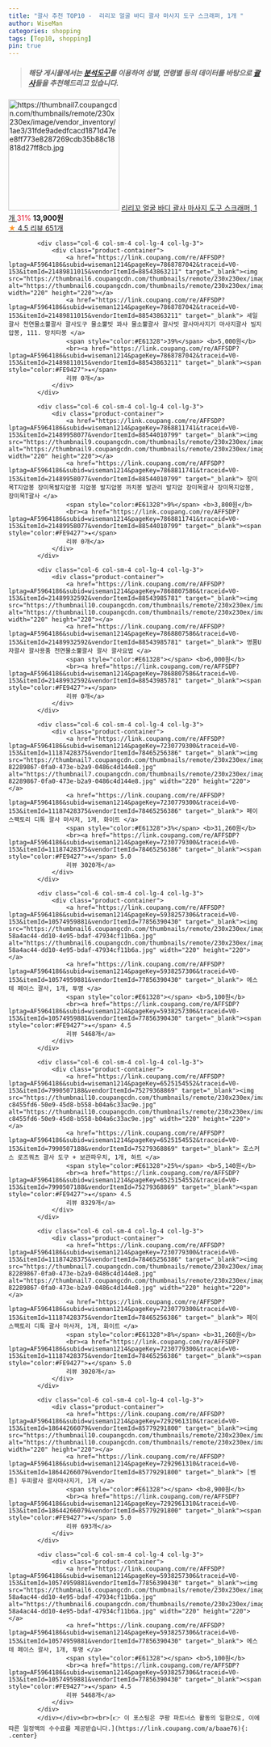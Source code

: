 ```yaml
---
title: "괄사 추천 TOP10 -  리리꼬 얼굴 바디 괄사 마사지 도구 스크래퍼, 1개 "
author: WiseMan
categories: shopping
tags: [Top10, shopping]
pin: true
---
```


> ##### 해당 게시물에서는 [**분석도구**](https://itemscout.io/)를 이용하여 **성별**, **연령별** 등의 데이터를 바탕으로 [**괄사**](https://link.coupang.com/a/baae76)들을 추천해드리고 있습니다.
<div class="container"><div class="row">
            <div class="col-6 col-sm-4 col-lg-4 col-lg-3">
                <div class="product-container">
                    <a href="https://link.coupang.com/re/AFFSDP?lptag=AF5964186&subid=wiseman1214&pageKey=7352425834&traceid=V0-153&itemId=18923356154&vendorItemId=86226207718" target="_blank"><img src="https://thumbnail7.coupangcdn.com/thumbnails/remote/230x230ex/image/vendor_inventory/1ae3/31fde9adedfcacd1871d47ee8ff773e8287269cdb35b88c18818d27ff8cb.jpg" alt="https://thumbnail7.coupangcdn.com/thumbnails/remote/230x230ex/image/vendor_inventory/1ae3/31fde9adedfcacd1871d47ee8ff773e8287269cdb35b88c18818d27ff8cb.jpg" width="220" height="220"></a>
                    <a href="https://link.coupang.com/re/AFFSDP?lptag=AF5964186&subid=wiseman1214&pageKey=7352425834&traceid=V0-153&itemId=18923356154&vendorItemId=86226207718" target="_blank"> 리리꼬 얼굴 바디 괄사 마사지 도구 스크래퍼, 1개 </a>
                    <span style="color:#E61328">31%</span> <b>13,900원</b>
                    <br><a href="https://link.coupang.com/re/AFFSDP?lptag=AF5964186&subid=wiseman1214&pageKey=7352425834&traceid=V0-153&itemId=18923356154&vendorItemId=86226207718" target="_blank"><span style="color:#FE9427">★</span> 4.5
                    리뷰 651개</a>
                </div>
            </div>
            
            <div class="col-6 col-sm-4 col-lg-4 col-lg-3">
                <div class="product-container">
                    <a href="https://link.coupang.com/re/AFFSDP?lptag=AF5964186&subid=wiseman1214&pageKey=7868787042&traceid=V0-153&itemId=21489811015&vendorItemId=88543863211" target="_blank"><img src="https://thumbnail6.coupangcdn.com/thumbnails/remote/230x230ex/image/vendor_inventory/d4b5/31811609658ab1d9713551be13f94668e0823108b217e3f483361507f567.jpeg" alt="https://thumbnail6.coupangcdn.com/thumbnails/remote/230x230ex/image/vendor_inventory/d4b5/31811609658ab1d9713551be13f94668e0823108b217e3f483361507f567.jpeg" width="220" height="220"></a>
                    <a href="https://link.coupang.com/re/AFFSDP?lptag=AF5964186&subid=wiseman1214&pageKey=7868787042&traceid=V0-153&itemId=21489811015&vendorItemId=88543863211" target="_blank"> 세일괄사 천연물소뿔괄사 괄사도구 물소뿔빗 꽈샤 물소뿔괄사 괄사빗 괄사마사지기 마사지괄사 빌지압봉, 111. 망치타봉 </a>
                    <span style="color:#E61328">39%</span> <b>5,000원</b>
                    <br><a href="https://link.coupang.com/re/AFFSDP?lptag=AF5964186&subid=wiseman1214&pageKey=7868787042&traceid=V0-153&itemId=21489811015&vendorItemId=88543863211" target="_blank"><span style="color:#FE9427">★</span> 
                    리뷰 0개</a>
                </div>
            </div>
            
            <div class="col-6 col-sm-4 col-lg-4 col-lg-3">
                <div class="product-container">
                    <a href="https://link.coupang.com/re/AFFSDP?lptag=AF5964186&subid=wiseman1214&pageKey=7868811741&traceid=V0-153&itemId=21489958077&vendorItemId=88544010799" target="_blank"><img src="https://thumbnail9.coupangcdn.com/thumbnails/remote/230x230ex/image/vendor_inventory/8cc0/531da34c38b9c0f7e1f59f45a9c4e6a15934be6d702de246a18d6da54b94.jpeg" alt="https://thumbnail9.coupangcdn.com/thumbnails/remote/230x230ex/image/vendor_inventory/8cc0/531da34c38b9c0f7e1f59f45a9c4e6a15934be6d702de246a18d6da54b94.jpeg" width="220" height="220"></a>
                    <a href="https://link.coupang.com/re/AFFSDP?lptag=AF5964186&subid=wiseman1214&pageKey=7868811741&traceid=V0-153&itemId=21489958077&vendorItemId=88544010799" target="_blank"> 장미목T지압봉 장미목발지압봉 지압봉 발지압봉 까치봉 발관리 발지압 장미목괄사 장미목지압봉, 장미목T괄사 </a>
                    <span style="color:#E61328">9%</span> <b>3,800원</b>
                    <br><a href="https://link.coupang.com/re/AFFSDP?lptag=AF5964186&subid=wiseman1214&pageKey=7868811741&traceid=V0-153&itemId=21489958077&vendorItemId=88544010799" target="_blank"><span style="color:#FE9427">★</span> 
                    리뷰 0개</a>
                </div>
            </div>
            
            <div class="col-6 col-sm-4 col-lg-4 col-lg-3">
                <div class="product-container">
                    <a href="https://link.coupang.com/re/AFFSDP?lptag=AF5964186&subid=wiseman1214&pageKey=7868807586&traceid=V0-153&itemId=21489932592&vendorItemId=88543985781" target="_blank"><img src="https://thumbnail10.coupangcdn.com/thumbnails/remote/230x230ex/image/vendor_inventory/7f57/7bbb5238831d39895e7c76af1b30aac5e3cf6d06a8a3e780fdc2463d710a.jpeg" alt="https://thumbnail10.coupangcdn.com/thumbnails/remote/230x230ex/image/vendor_inventory/7f57/7bbb5238831d39895e7c76af1b30aac5e3cf6d06a8a3e780fdc2463d710a.jpeg" width="220" height="220"></a>
                    <a href="https://link.coupang.com/re/AFFSDP?lptag=AF5964186&subid=wiseman1214&pageKey=7868807586&traceid=V0-153&itemId=21489932592&vendorItemId=88543985781" target="_blank"> 명품U자괄사 괄사용품 천연물소뿔괄사 괄사 괄사요법 </a>
                    <span style="color:#E61328"></span> <b>6,000원</b>
                    <br><a href="https://link.coupang.com/re/AFFSDP?lptag=AF5964186&subid=wiseman1214&pageKey=7868807586&traceid=V0-153&itemId=21489932592&vendorItemId=88543985781" target="_blank"><span style="color:#FE9427">★</span> 
                    리뷰 0개</a>
                </div>
            </div>
            
            <div class="col-6 col-sm-4 col-lg-4 col-lg-3">
                <div class="product-container">
                    <a href="https://link.coupang.com/re/AFFSDP?lptag=AF5964186&subid=wiseman1214&pageKey=7230779300&traceid=V0-153&itemId=11187428375&vendorItemId=78465256386" target="_blank"><img src="https://thumbnail7.coupangcdn.com/thumbnails/remote/230x230ex/image/retail/images/460303441864329-82289867-0fa0-473e-b2a9-0486c4d144e8.jpg" alt="https://thumbnail7.coupangcdn.com/thumbnails/remote/230x230ex/image/retail/images/460303441864329-82289867-0fa0-473e-b2a9-0486c4d144e8.jpg" width="220" height="220"></a>
                    <a href="https://link.coupang.com/re/AFFSDP?lptag=AF5964186&subid=wiseman1214&pageKey=7230779300&traceid=V0-153&itemId=11187428375&vendorItemId=78465256386" target="_blank"> 페이스팩토리 디톡 괄사 마사저, 1개, 화이트 </a>
                    <span style="color:#E61328">3%</span> <b>31,260원</b>
                    <br><a href="https://link.coupang.com/re/AFFSDP?lptag=AF5964186&subid=wiseman1214&pageKey=7230779300&traceid=V0-153&itemId=11187428375&vendorItemId=78465256386" target="_blank"><span style="color:#FE9427">★</span> 5.0
                    리뷰 3020개</a>
                </div>
            </div>
            
            <div class="col-6 col-sm-4 col-lg-4 col-lg-3">
                <div class="product-container">
                    <a href="https://link.coupang.com/re/AFFSDP?lptag=AF5964186&subid=wiseman1214&pageKey=5938257306&traceid=V0-153&itemId=10574959881&vendorItemId=77856390430" target="_blank"><img src="https://thumbnail6.coupangcdn.com/thumbnails/remote/230x230ex/image/retail/images/1073746313649329-58a4ac44-dd10-4e95-bdaf-47934cf11b6a.jpg" alt="https://thumbnail6.coupangcdn.com/thumbnails/remote/230x230ex/image/retail/images/1073746313649329-58a4ac44-dd10-4e95-bdaf-47934cf11b6a.jpg" width="220" height="220"></a>
                    <a href="https://link.coupang.com/re/AFFSDP?lptag=AF5964186&subid=wiseman1214&pageKey=5938257306&traceid=V0-153&itemId=10574959881&vendorItemId=77856390430" target="_blank"> 에스테 페이스 괄사, 1개, 투명 </a>
                    <span style="color:#E61328"></span> <b>5,100원</b>
                    <br><a href="https://link.coupang.com/re/AFFSDP?lptag=AF5964186&subid=wiseman1214&pageKey=5938257306&traceid=V0-153&itemId=10574959881&vendorItemId=77856390430" target="_blank"><span style="color:#FE9427">★</span> 4.5
                    리뷰 5468개</a>
                </div>
            </div>
            
            <div class="col-6 col-sm-4 col-lg-4 col-lg-3">
                <div class="product-container">
                    <a href="https://link.coupang.com/re/AFFSDP?lptag=AF5964186&subid=wiseman1214&pageKey=6525154552&traceid=V0-153&itemId=7990507188&vendorItemId=75279368869" target="_blank"><img src="https://thumbnail10.coupangcdn.com/thumbnails/remote/230x230ex/image/retail/images/1407266851324850-c8455fd6-50e9-45d8-b558-b04a6c33ac9e.jpg" alt="https://thumbnail10.coupangcdn.com/thumbnails/remote/230x230ex/image/retail/images/1407266851324850-c8455fd6-50e9-45d8-b558-b04a6c33ac9e.jpg" width="220" height="220"></a>
                    <a href="https://link.coupang.com/re/AFFSDP?lptag=AF5964186&subid=wiseman1214&pageKey=6525154552&traceid=V0-153&itemId=7990507188&vendorItemId=75279368869" target="_blank"> 호스커스 로즈쿼츠 괄사 도구 + 보관파우치, 1개, 하트 </a>
                    <span style="color:#E61328">25%</span> <b>5,140원</b>
                    <br><a href="https://link.coupang.com/re/AFFSDP?lptag=AF5964186&subid=wiseman1214&pageKey=6525154552&traceid=V0-153&itemId=7990507188&vendorItemId=75279368869" target="_blank"><span style="color:#FE9427">★</span> 4.5
                    리뷰 8329개</a>
                </div>
            </div>
            
            <div class="col-6 col-sm-4 col-lg-4 col-lg-3">
                <div class="product-container">
                    <a href="https://link.coupang.com/re/AFFSDP?lptag=AF5964186&subid=wiseman1214&pageKey=7230779300&traceid=V0-153&itemId=11187428375&vendorItemId=78465256386" target="_blank"><img src="https://thumbnail7.coupangcdn.com/thumbnails/remote/230x230ex/image/retail/images/460303441864329-82289867-0fa0-473e-b2a9-0486c4d144e8.jpg" alt="https://thumbnail7.coupangcdn.com/thumbnails/remote/230x230ex/image/retail/images/460303441864329-82289867-0fa0-473e-b2a9-0486c4d144e8.jpg" width="220" height="220"></a>
                    <a href="https://link.coupang.com/re/AFFSDP?lptag=AF5964186&subid=wiseman1214&pageKey=7230779300&traceid=V0-153&itemId=11187428375&vendorItemId=78465256386" target="_blank"> 페이스팩토리 디톡 괄사 마사저, 1개, 화이트 </a>
                    <span style="color:#E61328">8%</span> <b>31,260원</b>
                    <br><a href="https://link.coupang.com/re/AFFSDP?lptag=AF5964186&subid=wiseman1214&pageKey=7230779300&traceid=V0-153&itemId=11187428375&vendorItemId=78465256386" target="_blank"><span style="color:#FE9427">★</span> 5.0
                    리뷰 3020개</a>
                </div>
            </div>
            
            <div class="col-6 col-sm-4 col-lg-4 col-lg-3">
                <div class="product-container">
                    <a href="https://link.coupang.com/re/AFFSDP?lptag=AF5964186&subid=wiseman1214&pageKey=7292961310&traceid=V0-153&itemId=18644266079&vendorItemId=85779291800" target="_blank"><img src="https://thumbnail10.coupangcdn.com/thumbnails/remote/230x230ex/image/vendor_inventory/49ec/9c2db85904cab0b1e1a325b7ea21664773757d6ddddd006064d4e741da9d.jpg" alt="https://thumbnail10.coupangcdn.com/thumbnails/remote/230x230ex/image/vendor_inventory/49ec/9c2db85904cab0b1e1a325b7ea21664773757d6ddddd006064d4e741da9d.jpg" width="220" height="220"></a>
                    <a href="https://link.coupang.com/re/AFFSDP?lptag=AF5964186&subid=wiseman1214&pageKey=7292961310&traceid=V0-153&itemId=18644266079&vendorItemId=85779291800" target="_blank"> [벤튼] 두피괄사 괄사마사지기, 1개 </a>
                    <span style="color:#E61328"></span> <b>8,900원</b>
                    <br><a href="https://link.coupang.com/re/AFFSDP?lptag=AF5964186&subid=wiseman1214&pageKey=7292961310&traceid=V0-153&itemId=18644266079&vendorItemId=85779291800" target="_blank"><span style="color:#FE9427">★</span> 5.0
                    리뷰 693개</a>
                </div>
            </div>
            
            <div class="col-6 col-sm-4 col-lg-4 col-lg-3">
                <div class="product-container">
                    <a href="https://link.coupang.com/re/AFFSDP?lptag=AF5964186&subid=wiseman1214&pageKey=5938257306&traceid=V0-153&itemId=10574959881&vendorItemId=77856390430" target="_blank"><img src="https://thumbnail6.coupangcdn.com/thumbnails/remote/230x230ex/image/retail/images/1073746313649329-58a4ac44-dd10-4e95-bdaf-47934cf11b6a.jpg" alt="https://thumbnail6.coupangcdn.com/thumbnails/remote/230x230ex/image/retail/images/1073746313649329-58a4ac44-dd10-4e95-bdaf-47934cf11b6a.jpg" width="220" height="220"></a>
                    <a href="https://link.coupang.com/re/AFFSDP?lptag=AF5964186&subid=wiseman1214&pageKey=5938257306&traceid=V0-153&itemId=10574959881&vendorItemId=77856390430" target="_blank"> 에스테 페이스 괄사, 1개, 투명 </a>
                    <span style="color:#E61328"></span> <b>5,100원</b>
                    <br><a href="https://link.coupang.com/re/AFFSDP?lptag=AF5964186&subid=wiseman1214&pageKey=5938257306&traceid=V0-153&itemId=10574959881&vendorItemId=77856390430" target="_blank"><span style="color:#FE9427">★</span> 4.5
                    리뷰 5468개</a>
                </div>
            </div>
            </div></div><br><br>[👉 이 포스팅은 쿠팡 파트너스 활동의 일환으로, 이에 따른 일정액의 수수료를 제공받습니다.](https://link.coupang.com/a/baae76){: .center}